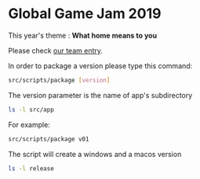 # Global Game Jam 2019

This year's theme : **What home means to you**

Please check [our team entry](https://globalgamejam.org/2019/games/house-pigs).

In order to package a version please type this command:

```bash
src/scripts/package [version]
```

The version parameter is the name of app's subdirectory

```bash
ls -l src/app
```

For example:

```bash
src/scripts/package v01
```

The script will create a windows and a macos version

```bash
ls -l release
```
